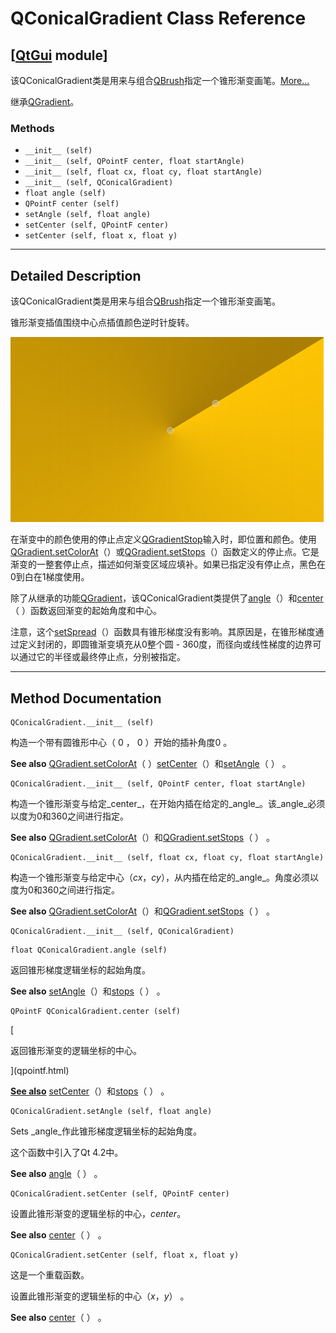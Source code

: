 # QConicalGradient Class Reference

## [[QtGui](index.htm) module]

该QConicalGradient类是用来与组合[QBrush](qbrush.html)指定一个锥形渐变画笔。[More...](#details)

继承[QGradient](qgradient.html)。

### Methods

*   `__init__ (self)`
*   `__init__ (self, QPointF center, float startAngle)`
*   `__init__ (self, float cx, float cy, float startAngle)`
*   `__init__ (self, QConicalGradient)`
*   `float angle (self)`
*   `QPointF center (self)`
*   `setAngle (self, float angle)`
*   `setCenter (self, QPointF center)`
*   `setCenter (self, float x, float y)`

* * *

## Detailed Description

该QConicalGradient类是用来与组合[QBrush](qbrush.html)指定一个锥形渐变画笔。

锥形渐变插值围绕中心点插值颜色逆时针旋转。

![](../img/qconicalgradient.png)

在渐变中的颜色使用的停止点定义[QGradientStop](qgradient.html#QGradientStop-typedef)输入时，即位置和颜色。使用[QGradient.setColorAt](qgradient.html#setColorAt)（）或[QGradient.setStops](qgradient.html#setStops)（）函数定义的停止点。它是渐变的一整套停止点，描述如何渐变区域应填补。如果已指定没有停止点，黑色在0到白在1梯度使用。

除了从继承的功能[QGradient](qgradient.html)，该QConicalGradient类提供了[angle](qconicalgradient.html#angle)（）和[center](qconicalgradient.html#center)（ ）函数返回渐变的起始角度和中心。

注意，这个[setSpread](qgradient.html#setSpread)（）函数具有锥形梯度没有影响。其原因是，在锥形梯度通过定义封闭的，即圆锥渐变填充从0整个圆 - 360度，而径向或线性梯度的边界可以通过它的半径或最终停止点，分别被指定。

* * *

## Method Documentation

```
QConicalGradient.__init__ (self)
```

构造一个带有圆锥形中心（ 0 ， 0 ）开始的插补角度0 。

**See also** [QGradient.setColorAt](qgradient.html#setColorAt)（ ）[setCenter](qconicalgradient.html#setCenter)（）和[setAngle](qconicalgradient.html#setAngle)（ ） 。

```
QConicalGradient.__init__ (self, QPointF center, float startAngle)
```

构造一个锥形渐变与给定_center_，在开始内插在给定的_angle_。该_angle_必须以度为0和360之间进行指定。

**See also** [QGradient.setColorAt](qgradient.html#setColorAt)（）和[QGradient.setStops](qgradient.html#setStops)（ ） 。

```
QConicalGradient.__init__ (self, float cx, float cy, float startAngle)
```

构造一个锥形渐变与给定中心（_cx_，_cy_），从内插在给定的_angle_。角度必须以度为0和360之间进行指定。

**See also** [QGradient.setColorAt](qgradient.html#setColorAt)（）和[QGradient.setStops](qgradient.html#setStops)（ ） 。

```
QConicalGradient.__init__ (self, QConicalGradient)
```

```
float QConicalGradient.angle (self)
```

返回锥形梯度逻辑坐标的起始角度。

**See also** [setAngle](qconicalgradient.html#setAngle)（）和[stops](qgradient.html#stops)（ ） 。

```
QPointF QConicalGradient.center (self)
```

[

返回锥形渐变的逻辑坐标的中心。

](qpointf.html)

[**See also**](qpointf.html) [setCenter](qconicalgradient.html#setCenter)（）和[stops](qgradient.html#stops)（ ） 。

```
QConicalGradient.setAngle (self, float angle)
```

Sets _angle_作此锥形梯度逻辑坐标的起始角度。

这个函数中引入了Qt 4.2中。

**See also** [angle](qconicalgradient.html#angle)（ ） 。

```
QConicalGradient.setCenter (self, QPointF center)
```

设置此锥形渐变的逻辑坐标的中心，_center_。

**See also** [center](qconicalgradient.html#center)（ ） 。

```
QConicalGradient.setCenter (self, float x, float y)
```

这是一个重载函数。

设置此锥形渐变的逻辑坐标的中心（_x_，_y_） 。

**See also** [center](qconicalgradient.html#center)（ ） 。